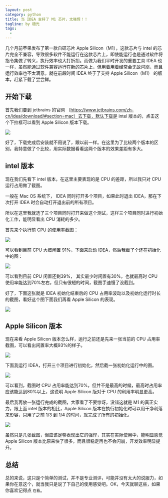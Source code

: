```yaml
---
layout: post
category: python
title: 当 IDEA 支持了 M1 芯片，太强悍！！
tagline: by 極光
tags:
  - 
---
```



几个月前苹果发布了第一款自研芯片 Apple Silicon（M1），这款芯片与 intel 的芯片完全不兼容，导致很多软件不能运行在这款芯片上，即使能运行也是通过软件将指令集做了转义，执行效率也大打折扣。而做为我们平时开发的重要工具 IDEA 也一样，虽然能通过软件兼容运行在新的芯片上，但用着用着经常会无故闪崩，而且运行效率也不太满意。就在前段时间 IDEA 终于了支持 Apple Silicon（M1） 的版本，赶紧下载了尝尝鲜。

<!--more-->

## 开始下载

首先我们要到 jetbrains 的官网 （https://www.jetbrains.com/zh-cn/idea/download/#section=mac）去下载，默认下载是 intel 版本的，点击这个下拉框可以看到 Apple Silicon 版本下载。

![](http://www.justdopython.com/assets/images/2021/01/m1_idea/0.png)

好了，下载完成后安装就不用说了，跟以前一样。在这里为了比较两个版本的区别，我特意做了个比较，用实际数据看看这两个版本的效果差距有多大。

## intel 版本

现在我们先看下 intel 版本，在这里主要表现的是 CPU 的差距，所以我只对 CPU 运行占用做了截图。

一般在 Mac OS 系统下， IDEA 同时打开多个项目，如果此时退出 IDEA，那在下次打开 IDEA 时会自动打开退出前的所有项目。

所以在这里我就选了三个项目同时打开来做这个测试，这样三个项目同时进行初始化工作，能明显看出 CPU 消耗的多少。

首先来个执行前 CPU 的使用率截图：

![](http://www.justdopython.com/assets/images/2021/01/m1_idea/5.png)

可以看到目前 CPU 大概闲置 91%，下面来启动 IDEA，然后我截了个还在初始化中的图：

![](http://www.justdopython.com/assets/images/2021/01/m1_idea/6.png)

可以看到目前 CPU 闲置还剩39%， 其实最少时闲置有30%，也就最高时 CPU 使用率能达到70%左右，但只有很短的时间，截图手速慢了没截到。

好了，下面这张就是 IDEA 初始化结束后的 CPU 占用率波动以及初始化运行时长的截图，看好这个图下面我们再看 Apple Silicon 的表现。

![](http://www.justdopython.com/assets/images/2021/01/m1_idea/7.png)

## Apple Silicon 版本

现在来看 Apple Silicon 版本怎么样，运行之前还是先来一张当前的 CPU 占用率截图，可以看出闲置率大概93%的样子。

![](http://www.justdopython.com/assets/images/2021/01/m1_idea/1.png)

下面我运行 IDEA，打开三个项目进行初始化，然后截一张初始化运行中的图。

![](http://www.justdopython.com/assets/images/2021/01/m1_idea/2.png)

可以看到，截图时 CPU 占用率能达到70%，但并不是最高的时候，最高时占用率应该能达到80%以上，这说明 Apple Silicon 版对于 CPU 的利用率明显更高。

最后我再放一张运行完成的截图，大家看了不要惊讶，没错这就是 M1 的真正实力，跟上面 intel 版本的相比，Apple Silicon 版本在执行初始化时可以用干净利落来形容，只用了之前 1/3 到 1/4 的时间，就完成了所有的初始化。

![](http://www.justdopython.com/assets/images/2021/01/m1_idea/3.png)

虽然只是几张截图，但应该足够表现出它的强悍，其实在实际使用中，能明显感觉 Apple Silicon 版本比原来快了很多，而且很稳定再也不会闪崩，开发效率明显提升。

## 总结

总的来说，这只是个简单的测试，并不是专业测评，可能并没有太大的说服力，如果你在意这个，就当我只是说了下自己的使用感受吧。OK，今天就聊这些，如果你喜欢记得点 `在看`。
